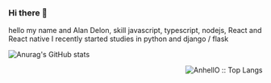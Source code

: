 ### Hi there 👋

hello my name and Alan Delon, skill javascript, typescript, nodejs, React and React native I recently started studies in python and django / flask

![Anurag's GitHub stats](https://github-readme-stats.vercel.app/api?username=xd-elon&show_icons=true&theme=radical)

<p align="end"><img src="https://github-readme-stats.vercel.app/api/top-langs/?username=xd-elon&langs_count=10&theme=tokyonight&layout=compact" alt="AnhellO :: Top Langs" /></p>
